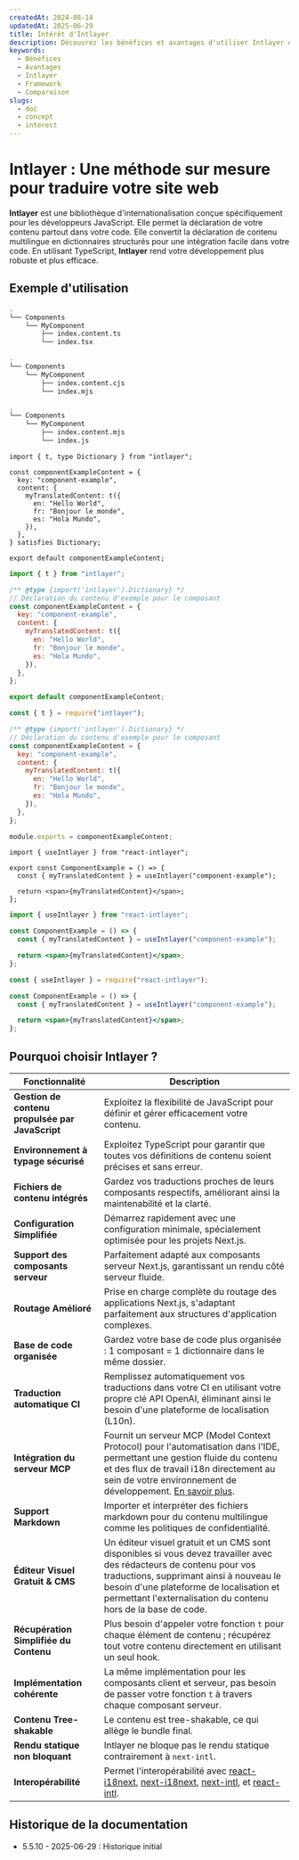 ```yaml
---
createdAt: 2024-08-14
updatedAt: 2025-06-29
title: Intérêt d'Intlayer
description: Découvrez les bénéfices et avantages d'utiliser Intlayer dans vos projets. Comprenez pourquoi Intlayer se démarque parmi les autres frameworks.
keywords:
  - Bénéfices
  - Avantages
  - Intlayer
  - Framework
  - Comparaison
slugs:
  - doc
  - concept
  - interest
---
```


# Intlayer : Une méthode sur mesure pour traduire votre site web

**Intlayer** est une bibliothèque d'internationalisation conçue spécifiquement pour les développeurs JavaScript. Elle permet la déclaration de votre contenu partout dans votre code. Elle convertit la déclaration de contenu multilingue en dictionnaires structurés pour une intégration facile dans votre code. En utilisant TypeScript, **Intlayer** rend votre développement plus robuste et plus efficace.

## Exemple d'utilisation

```bash codeFormat="typescript"
.
└── Components
    └── MyComponent
        ├── index.content.ts
        └── index.tsx
```

```bash codeFormat="commonjs"
.
└── Components
    └── MyComponent
        ├── index.content.cjs
        └── index.mjs
```

```bash codeFormat="esm"
.
└── Components
    └── MyComponent
        ├── index.content.mjs
        └── index.js
```

```tsx fileName="./Components/MyComponent/index.content.ts" codeFormat="typescript"
import { t, type Dictionary } from "intlayer";

const componentExampleContent = {
  key: "component-example",
  content: {
    myTranslatedContent: t({
      en: "Hello World",
      fr: "Bonjour le monde",
      es: "Hola Mundo",
    }),
  },
} satisfies Dictionary;

export default componentExampleContent;
```

```jsx fileName="./Components/MyComponent/index.mjx" codeFormat="esm"
import { t } from "intlayer";

/** @type {import('intlayer').Dictionary} */
// Déclaration du contenu d'exemple pour le composant
const componentExampleContent = {
  key: "component-example",
  content: {
    myTranslatedContent: t({
      en: "Hello World",
      fr: "Bonjour le monde",
      es: "Hola Mundo",
    }),
  },
};

export default componentExampleContent;
```

```jsx fileName="./Components/MyComponent/index.csx" codeFormat="commonjs"
const { t } = require("intlayer");

/** @type {import('intlayer').Dictionary} */
// Déclaration du contenu d'exemple pour le composant
const componentExampleContent = {
  key: "component-example",
  content: {
    myTranslatedContent: t({
      en: "Hello World",
      fr: "Bonjour le monde",
      es: "Hola Mundo",
    }),
  },
};

module.exports = componentExampleContent;
```

```tsx fileName="./Components/MyComponent/index.tsx" codeFormat="typescript"
import { useIntlayer } from "react-intlayer";

export const ComponentExample = () => {
  const { myTranslatedContent } = useIntlayer("component-example");

  return <span>{myTranslatedContent}</span>;
};
```

```jsx fileName="./Components/MyComponent/index.mjx" codeFormat="esm"
import { useIntlayer } from "react-intlayer";

const ComponentExample = () => {
  const { myTranslatedContent } = useIntlayer("component-example");

  return <span>{myTranslatedContent}</span>;
};
```

```jsx fileName="./Components/MyComponent/index.csx" codeFormat="commonjs"
const { useIntlayer } = require("react-intlayer");

const ComponentExample = () => {
  const { myTranslatedContent } = useIntlayer("component-example");

  return <span>{myTranslatedContent}</span>;
};
```

## Pourquoi choisir Intlayer ?

| Fonctionnalité                                  | Description                                                                                                                                                                                                                                                                                                                                                                                                                                                                   |
| ----------------------------------------------- | ----------------------------------------------------------------------------------------------------------------------------------------------------------------------------------------------------------------------------------------------------------------------------------------------------------------------------------------------------------------------------------------------------------------------------------------------------------------------------- |
| **Gestion de contenu propulsée par JavaScript** | Exploitez la flexibilité de JavaScript pour définir et gérer efficacement votre contenu.                                                                                                                                                                                                                                                                                                                                                                                      |
| **Environnement à typage sécurisé**             | Exploitez TypeScript pour garantir que toutes vos définitions de contenu soient précises et sans erreur.                                                                                                                                                                                                                                                                                                                                                                      |
| **Fichiers de contenu intégrés**                | Gardez vos traductions proches de leurs composants respectifs, améliorant ainsi la maintenabilité et la clarté.                                                                                                                                                                                                                                                                                                                                                               |
| **Configuration Simplifiée**                    | Démarrez rapidement avec une configuration minimale, spécialement optimisée pour les projets Next.js.                                                                                                                                                                                                                                                                                                                                                                         |
| **Support des composants serveur**              | Parfaitement adapté aux composants serveur Next.js, garantissant un rendu côté serveur fluide.                                                                                                                                                                                                                                                                                                                                                                                |
| **Routage Amélioré**                            | Prise en charge complète du routage des applications Next.js, s'adaptant parfaitement aux structures d'application complexes.                                                                                                                                                                                                                                                                                                                                                 |
| **Base de code organisée**                      | Gardez votre base de code plus organisée : 1 composant = 1 dictionnaire dans le même dossier.                                                                                                                                                                                                                                                                                                                                                                                 |
| **Traduction automatique CI**                   | Remplissez automatiquement vos traductions dans votre CI en utilisant votre propre clé API OpenAI, éliminant ainsi le besoin d'une plateforme de localisation (L10n).                                                                                                                                                                                                                                                                                                         |
| **Intégration du serveur MCP**                  | Fournit un serveur MCP (Model Context Protocol) pour l'automatisation dans l'IDE, permettant une gestion fluide du contenu et des flux de travail i18n directement au sein de votre environnement de développement. [En savoir plus](https://github.com/aymericzip/intlayer/blob/main/docs/docs/fr/mcp_server.md).                                                                                                                                                            |
| **Support Markdown**                            | Importer et interpréter des fichiers markdown pour du contenu multilingue comme les politiques de confidentialité.                                                                                                                                                                                                                                                                                                                                                            |
| **Éditeur Visuel Gratuit & CMS**                | Un éditeur visuel gratuit et un CMS sont disponibles si vous devez travailler avec des rédacteurs de contenu pour vos traductions, supprimant ainsi à nouveau le besoin d'une plateforme de localisation et permettant l'externalisation du contenu hors de la base de code.                                                                                                                                                                                                  |
| **Récupération Simplifiée du Contenu**          | Plus besoin d'appeler votre fonction `t` pour chaque élément de contenu ; récupérez tout votre contenu directement en utilisant un seul hook.                                                                                                                                                                                                                                                                                                                                 |
| **Implémentation cohérente**                    | La même implémentation pour les composants client et serveur, pas besoin de passer votre fonction `t` à travers chaque composant serveur.                                                                                                                                                                                                                                                                                                                                     |
| **Contenu Tree-shakable**                       | Le contenu est tree-shakable, ce qui allège le bundle final.                                                                                                                                                                                                                                                                                                                                                                                                                  |
| **Rendu statique non bloquant**                 | Intlayer ne bloque pas le rendu statique contrairement à `next-intl`.                                                                                                                                                                                                                                                                                                                                                                                                         |
| **Interopérabilité**                            | Permet l'interopérabilité avec [react-i18next](https://github.com/aymericzip/intlayer/blob/main/docs/docs/fr/intlayer_with_react-i18next.md), [next-i18next](https://github.com/aymericzip/intlayer/blob/main/docs/docs/fr/intlayer_with_next-i18next.md), [next-intl](https://github.com/aymericzip/intlayer/blob/main/docs/docs/fr/intlayer_with_next-intl.md), et [react-intl](https://github.com/aymericzip/intlayer/blob/main/docs/docs/fr/intlayer_with_react-intl.md). |

## Historique de la documentation

- 5.5.10 - 2025-06-29 : Historique initial
